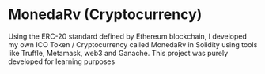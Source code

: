 # MonedaRv (Cryptocurrency)

Using the ERC-20 standard defined by Ethereum blockchain, I developed my own ICO Token / Cryptocurrency 
called MonedaRv in Solidity using tools like Truffle, Metamask, web3 and Ganache. 
This project was purely developed for learning purposes
